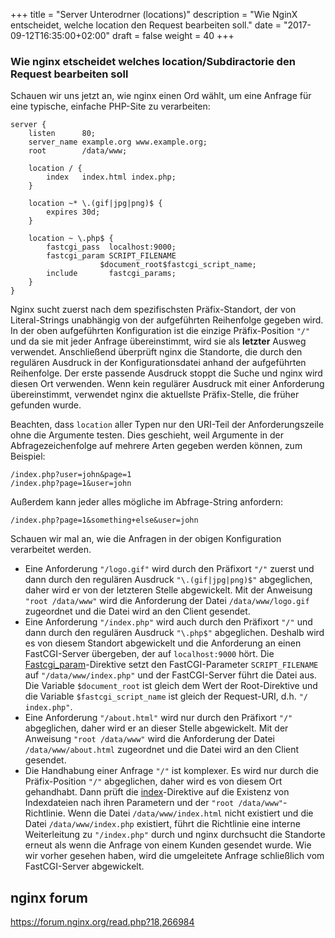+++
title = "Server Unterodrner (locations)"
description = "Wie NginX entscheidet, welche location den Request bearbeiten soll."
date = "2017-09-12T16:35:00+02:00"
draft = false
weight = 40
+++

### Wie nginx etscheidet welches location/Subdiractorie den Request bearbeiten soll

Schauen wir uns jetzt an, wie nginx einen Ord wählt, um eine Anfrage für eine typische, einfache PHP-Site zu verarbeiten:

    server {
        listen      80;
        server_name example.org www.example.org;
        root        /data/www;

        location / {
            index   index.html index.php;
        }

        location ~* \.(gif|jpg|png)$ {
            expires 30d;
        }

        location ~ \.php$ {
            fastcgi_pass  localhost:9000;
            fastcgi_param SCRIPT_FILENAME
                        $document_root$fastcgi_script_name;
            include       fastcgi_params;
        }
    }

Nginx sucht zuerst nach dem spezifischsten Präfix-Standort, der von Literal-Strings unabhängig von der aufgeführten Reihenfolge gegeben wird. In der oben aufgeführten Konfiguration ist die einzige Präfix-Position `"/"` und da sie mit jeder Anfrage übereinstimmt, wird sie als **letzter** Ausweg verwendet. Anschließend überprüft nginx die Standorte, die durch den regulären Ausdruck in der Konfigurationsdatei anhand der aufgeführten Reihenfolge. Der erste passende Ausdruck stoppt die Suche und nginx wird diesen Ort verwenden. Wenn kein regulärer Ausdruck mit einer Anforderung übereinstimmt, verwendet nginx die aktuellste Präfix-Stelle, die früher gefunden wurde.


Beachten, dass `location` aller Typen nur den URI-Teil der Anforderungszeile ohne die Argumente testen. Dies geschieht, weil Argumente in der Abfragezeichenfolge auf mehrere Arten gegeben werden können, zum Beispiel:

    /index.php?user=john&page=1
    /index.php?page=1&user=john

Außerdem kann jeder alles mögliche im Abfrage-String anfordern:

    /index.php?page=1&something+else&user=john

Schauen wir mal an, wie die Anfragen in der obigen Konfiguration verarbeitet werden.

* Eine Anforderung `"/logo.gif"` wird durch den Präfixort `"/"` zuerst und dann durch den regulären Ausdruck `"\.(gif|jpg|png)$"` abgeglichen, daher wird er von der letzteren Stelle abgewickelt. Mit der Anweisung `"root /data/www"` wird die Anforderung der Datei `/data/www/logo.gif` zugeordnet und die Datei wird an den Client gesendet.
* Eine Anforderung `"/index.php"` wird auch durch den Präfixort `"/"` und dann durch den regulären Ausdruck `"\.php$"` abgeglichen. Deshalb wird es von diesem Standort abgewickelt und die Anforderung an einen FastCGI-Server übergeben, der auf `localhost:9000` hört. Die [Fastcgi_param](http://nginx.org/en/docs/http/ngx_http_fastcgi_module.html#fastcgi_param)-Direktive setzt den FastCGI-Parameter `SCRIPT_FILENAME` auf `"/data/www/index.php"` und der FastCGI-Server führt die Datei aus. Die Variable `$document_root` ist gleich dem Wert der Root-Direktive und die Variable `$fastcgi_script_name` ist gleich der Request-URI, d.h. `"/ index.php"`.
* Eine Anforderung `"/about.html"` wird nur durch den Präfixort `"/"` abgeglichen, daher wird er an dieser Stelle abgewickelt. Mit der Anweisung `"root /data/www"` wird die Anforderung der Datei `/data/www/about.html` zugeordnet und die Datei wird an den Client gesendet.
* Die Handhabung einer Anfrage `"/"` ist komplexer. Es wird nur durch die Präfix-Position `"/"` abgeglichen, daher wird es von diesem Ort gehandhabt. Dann prüft die [index](http://nginx.org/en/docs/http/ngx_http_index_module.html#index)-Direktive auf die Existenz von Indexdateien nach ihren Parametern und der `"root /data/www"`-Richtlinie. 
Wenn die Datei `/data/www/index.html` nicht existiert und die Datei `/data/www/index.php` existiert, führt die Richtlinie eine interne Weiterleitung zu `"/index.php"` durch und nginx durchsucht die Standorte erneut als wenn die Anfrage von einem Kunden gesendet wurde. Wie wir vorher gesehen haben, wird die umgeleitete Anfrage schließlich vom FastCGI-Server abgewickelt.


## nginx forum
https://forum.nginx.org/read.php?18,266984
